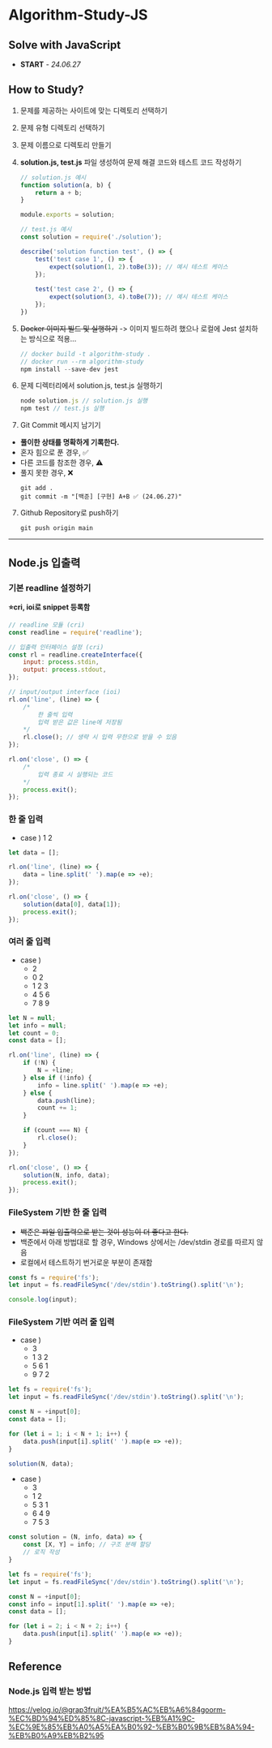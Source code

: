 # Algorithm-Study-JS

## Solve with JavaScript ##
- **START** - *24.06.27*

## How to Study?
1. 문제를 제공하는 사이트에 맞는 디렉토리 선택하기

2. 문제 유형 디렉토리 선택하기

3. 문제 이름으로 디렉토리 만들기

4. **solution.js, test.js** 파일 생성하여 문제 해결 코드와 테스트 코드 작성하기
    ```javascript
    // solution.js 예시
    function solution(a, b) {
        return a + b; 
    }

    module.exports = solution;
    ```
    ```javascript
    // test.js 예시
    const solution = require('./solution');

    describe('solution function test', () => {
        test('test case 1', () => {
            expect(solution(1, 2).toBe(3)); // 예시 테스트 케이스
        });
        
        test('test case 2', () => {
            expect(solution(3, 4).toBe(7)); // 예시 테스트 케이스
        });
    })
    ```
5. ~~Docker 이미지 빌드 및 실행하기~~ -> 이미지 빌드하려 했으나 로컬에 Jest 설치하는 방식으로 적용...
    ```javascript
    // docker build -t algorithm-study .
    // docker run --rm algorithm-study
    npm install --save-dev jest
    ```
6. 문제 디렉터리에서 solution.js, test.js 실행하기
    ```javascript
    node solution.js // solution.js 실행
    npm test // test.js 실행
    ```
7. Git Commit 메시지 남기기
- **풀이한 상태를 명확하게 기록한다.**
- 혼자 힘으로 푼 경우, ✅
- 다른 코드를 참조한 경우, ⚠️
- 풀지 못한 경우, ❌
    ```
    git add .
    git commit -m "[백준] [구현] A+B ✅ (24.06.27)"
    ```

7. Github Repository로 push하기
    ```
    git push origin main
    ```
---
## Node.js 입출력 
### **기본 readline 설정하기**
**⭐cri, ioi로 snippet 등록함**
```javascript
// readline 모듈 (cri)
const readline = require('readline');

// 입출력 인터페이스 설정 (cri)
const rl = readline.createInterface({
    input: process.stdin,
    output: process.stdout,
});

// input/output interface (ioi)
rl.on('line', (line) => {
    /* 
        한 줄씩 입력
        입력 받은 값은 line에 저장됨
    */
    rl.close(); // 생략 시 입력 무한으로 받을 수 있음
});

rl.on('close', () => {
    /*
        입력 종료 시 실행되는 코드
    */
    process.exit();
});
```

### **한 줄 입력**
- case ) 1 2
```javascript
let data = [];

rl.on('line', (line) => {
    data = line.split(' ').map(e => +e);
});

rl.on('close', () => {
    solution(data[0], data[1]);
    process.exit();
});
```

### **여러 줄 입력**
- case ) 
    - 2
    - 0 2
    - 1 2 3
    - 4 5 6
    - 7 8 9
```javascript
let N = null;
let info = null;
let count = 0;
const data = [];

rl.on('line', (line) => {
    if (!N) {
        N = +line;
    } else if (!info) {
        info = line.split(' ').map(e => +e);
    } else {
        data.push(line);
        count += 1;
    }

    if (count === N) {
        rl.close();
    }
});

rl.on('close', () => {
    solution(N, info, data);
    process.exit();
});
```

### **FileSystem 기반 한 줄 입력**
- ~~백준은 파일 입출력으로 받는 것이 성능이 더 좋다고 한다.~~
- 백준에서 아래 방법대로 할 경우, Windows 상에서는 /dev/stdin 경로를 따르지 않음
- 로컬에서 테스트하기 번거로운 부분이 존재함
```javascript
const fs = require('fs');
let input = fs.readFileSync('/dev/stdin').toString().split('\n');

console.log(input);
```

### **FileSystem 기반 여러 줄 입력**
- case )
    - 3
    - 1 3 2
    - 5 6 1
    - 9 7 2
```javascript
let fs = require('fs');
let input = fs.readFileSync('/dev/stdin').toString().split('\n');

const N = +input[0];
const data = [];

for (let i = 1; i < N + 1; i++) {
    data.push(input[i].split(' ').map(e => +e));
}

solution(N, data);
```
- case )
    - 3
    - 1 2
    - 5 3 1
    - 6 4 9
    - 7 5 3
```javascript
const solution = (N, info, data) => {
    const [X, Y] = info; // 구조 분해 할당
    // 로직 작성
}

let fs = require('fs');
let input = fs.readFileSync('/dev/stdin').toString().split('\n');

const N = +input[0];
const info = input[1].split(' ').map(e => +e);
const data = [];

for (let i = 2; i < N + 2; i++) {
    data.push(input[i].split(' ').map(e => +e));
}
```

## Reference
### **Node.js 입력 받는 방법**

https://velog.io/@grap3fruit/%EA%B5%AC%EB%A6%84goorm-%EC%BD%94%ED%85%8C-javascript-%EB%A1%9C-%EC%9E%85%EB%A0%A5%EA%B0%92-%EB%B0%9B%EB%8A%94-%EB%B0%A9%EB%B2%95